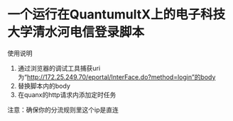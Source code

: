 # 一个运行在QuantumultX上的电子科技大学清水河电信登录脚本

使用说明

1. 通过浏览器的调试工具捕获uri为“http://172.25.249.70/eportal/InterFace.do?method=login”的body
2. 替换脚本内的body
3. 在quanx的http请求内添加定时任务

注意：确保你的分流规则里这个ip是直连
